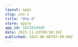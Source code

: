 ```yaml
---
layout: apps
slug: uno-x
title: "Uno-X"
store: apple
app_id: 1621614448
date: 2023-11-22T09:50:16Z
published: 2023-06-06T07:00:00Z
---
```

